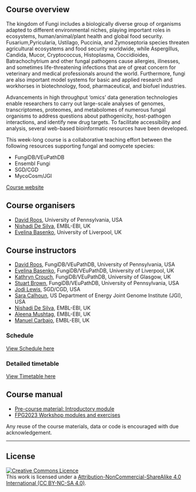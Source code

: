 ## Course overview

The kingdom of Fungi includes a biologically diverse group of organisms adapted to different environmental niches, playing important roles in ecosystems, human/animal/plant health and global food security. Fusarium,Pyricularia, Ustilago, Puccinia, and Zymoseptoria species threaten agricultural ecosystems and food security worldwide, while Aspergillus, Candida, Mucor, Cryptococcus, Histoplasma, Coccidioides, Batrachochytrium and other fungal pathogens cause allergies, illnesses, and sometimes life-threatening infections that are of great concern for veterinary and medical professionals around the world. Furthermore, fungi are also important model systems for basic and applied research and workhorses in biotechnology, food, pharmaceutical, and biofuel industries.

Advancements in high throughput ‘omics’ data generation technologies enable researchers to carry out large-scale analyses of genomes, transcriptomes, proteomes, and metabolomes of numerous fungal organisms to address questions about pathogenicity, host-pathogen interactions, and identify new drug targets. To facilitate accessibility and analysis, several web-based bioinformatic resources have been developed.

This week-long course is a collaborative teaching effort between the following resources supporting fungal and oomycete species:

- FungiDB/VEuPathDB
- Ensembl Fungi
- SGD/CGD
- MycoCosm/JGI

[Course website](https://coursesandconferences.wellcomeconnectingscience.org/event/fungal-pathogen-genomics-20230509/)

## Course organisers
- [David Roos](https://www.bio.upenn.edu/people/david-s-roos), University of Pennsylvania, USA
- [Nishadi De Silva](https://www.ebi.ac.uk/about/people/nishadi-de-silva), EMBL-EBI, UK
- [Evelina Basenko](https://www.liverpool.ac.uk/integrative-biology/staff/evelina-basenko/), University of Liverpool, UK

## Course instructors
- [David Roos](https://www.bio.upenn.edu/people/david-s-roos), FungiDB/VEuPathDB, University of Pennsylvania, USA
- [Evelina Basenko](https://www.liverpool.ac.uk/integrative-biology/staff/evelina-basenko/), FungiDB/VEuPathDB, University of Liverpool, UK
- [Kathryn Crouch](https://www.gla.ac.uk/schools/infectionimmunity/staff/kathryncrouch/), FungiDB/VEuPathDB, University of Glasgow, UK
- [Stuart Brown](), FungiDB/VEuPathDB, University of Pennsylvania, USA
- [Jodi Lewis](), SGD/CGD, USA
- [Sara Calhoun](https://biosciences.lbl.gov/profiles/sara-calhoun/), US Department of Energy Joint Genome Institute (JGI), USA
- [Nishadi De Silva](https://www.ebi.ac.uk/about/people/nishadi-de-silva), EMBL-EBI, UK
- [Aleena Mushtag](), EMBL-EBI, UK
- [Manuel Carbajo](), EMBL-EBI, UK






### Schedule
[View Schedule here](https://github.com/WCSCourses/fungpathgeno/blob/main/course_information/2023FPG_Course%20Schedule_v3.pdf)

### Detailed timetable
[View Timetable here](https://github.com/WCSCourses/fungpathgeno/blob/main/course_information/FPG2023_Timetable_v3.pdf)



## Course manual
  
- [Pre-course material: Introductory module](https://github.com/WCSCourses/fungpathgeno/blob/main/modules%20and%20exercises/Introductory%20module/FPG2023%20Introductory%20module.pdf) 
- [FPG2023 Workshop modules and exercises](https://github.com/WCSCourses/fungpathgeno/tree/main/modules%20and%20exercises) 

  


Any reuse of the course materials, data or code is encouraged with due acknowledgement.

******
## License
<a rel="license" href="http://creativecommons.org/licenses/by/4.0/"><img alt="Creative Commons Licence" style="border-width:0" src="https://i.creativecommons.org/l/by-nc-sa/4.0/88x31.png" /></a><br />This work is licensed under a <a rel="license" href="https://creativecommons.org/licenses/by-nc-sa/4.0/">Attribution-NonCommercial-ShareAlike 4.0 International (CC BY-NC-SA 4.0)</a>.
